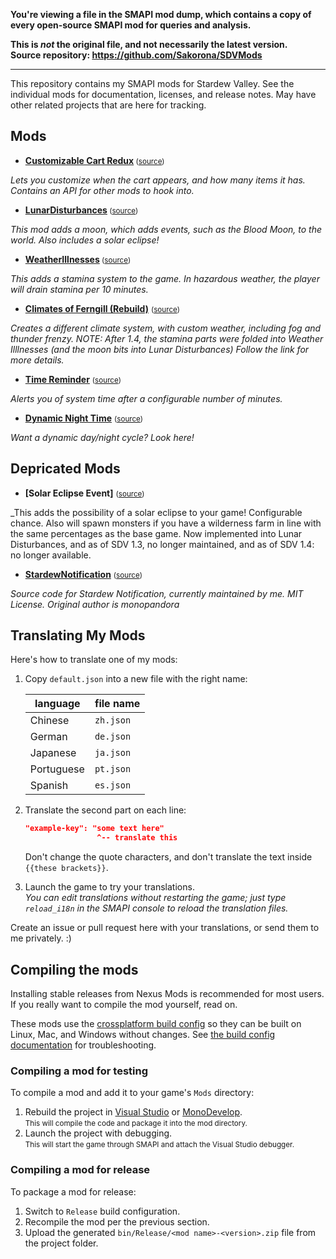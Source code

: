 **You're viewing a file in the SMAPI mod dump, which contains a copy of every open-source SMAPI mod
for queries and analysis.**

**This is _not_ the original file, and not necessarily the latest version.**  
**Source repository: https://github.com/Sakorona/SDVMods**

----

This repository contains my SMAPI mods for Stardew Valley. See the individual mods for documentation, licenses, and release notes. May have other related projects that are here for tracking.

## Mods
 
* **[Customizable Cart Redux](https://www.nexusmods.com/stardewvalley/mods/1402)**<small> ([source](CustomizableCartRedux))</small>

 _Lets you customize when the cart appears, and how many items it has. Contains an API for other mods to hook into._
  
* **[LunarDisturbances](https://www.nexusmods.com/stardewvalley/mods/2208)**<small> ([source](LunarDisturbances))</small>

_This mod adds a moon, which adds events, such as the Blood Moon, to the world. Also includes a solar eclipse!_

* **[WeatherIllnesses](https://www.nexusmods.com/stardewvalley/mods/2210)**<small> ([source](WeatherIllnesses))</small>

_This adds a stamina system to the game. In hazardous weather, the player will drain stamina per 10 minutes._

* **[Climates of Ferngill (Rebuild)](http://www.nexusmods.com/stardewvalley/mods/604)** <small>([source](ClimatesOfFerngill))</small>

_Creates a different climate system, with custom weather, including fog and thunder frenzy. 
NOTE: After 1.4, the stamina parts were folded into Weather Illlnesses (and the moon bits into Lunar Disturbances) Follow the link for more details._

* **[Time Reminder](http://www.nexusmods.com/stardewvalley/mods/1000)** <small>([source](TimeReminder))</small> 

_Alerts you of system time after a configurable number of minutes._

* **[Dynamic Night Time](https://www.nexusmods.com/stardewvalley/mods/2072)** <small>([source](DynamicNightTime))</small>

_Want a dynamic day/night cycle? Look here!_

  
## Depricated Mods
* **[Solar Eclipse Event]** <small>([source](SolarEclipseEvent))</small>  

_This adds the possibility of a solar eclipse to your game! Configurable chance. Also will spawn monsters if you have a wilderness farm in line with the same percentages as the base game. Now implemented into Lunar Disturbances, and as of SDV 1.3, no longer maintained, and as of SDV 1.4: no longer available.
    
* **[StardewNotification](https://www.nexusmods.com/stardewvalley/mods/4713)** <small>([source](StardewNotification))</small>

_Source code for Stardew Notification, currently maintained by me. MIT License. Original author is monopandora_

## Translating My Mods

Here's how to translate one of my mods:

1. Copy `default.json` into a new file with the right name:

   language   | file name
   ---------- | ---------
   Chinese    | `zh.json`
   German     | `de.json`
   Japanese   | `ja.json`
   Portuguese | `pt.json`
   Spanish    | `es.json`

2. Translate the second part on each line:
   ```json
   "example-key": "some text here"
                   ^-- translate this
   ```
   Don't change the quote characters, and don't translate the text inside `{{these brackets}}`.
3. Launch the game to try your translations.  
   _You can edit translations without restarting the game; just type `reload_i18n` in the SMAPI console to reload the translation files._

Create an issue or pull request here with your translations, or send them to me privately. :)

## Compiling the mods
Installing stable releases from Nexus Mods is recommended for most users. If you really want to
compile the mod yourself, read on.

These mods use the [crossplatform build config](https://www.nuget.org/packages/Pathoschild.Stardew.ModBuildConfig)
so they can be built on Linux, Mac, and Windows without changes. See [the build config documentation](https://www.nuget.org/packages/Pathoschild.Stardew.ModBuildConfig)
for troubleshooting.

### Compiling a mod for testing
To compile a mod and add it to your game's `Mods` directory:

1. Rebuild the project in [Visual Studio](https://www.visualstudio.com/vs/community/) or [MonoDevelop](http://www.monodevelop.com/).  
   <small>This will compile the code and package it into the mod directory.</small>
2. Launch the project with debugging.  
   <small>This will start the game through SMAPI and attach the Visual Studio debugger.</small>

### Compiling a mod for release
To package a mod for release:

1. Switch to `Release` build configuration.
2. Recompile the mod per the previous section.
3. Upload the generated `bin/Release/<mod name>-<version>.zip` file from the project folder.

